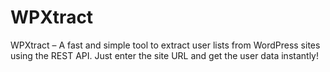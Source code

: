 # WPXtract
WPXtract – A fast and simple tool to extract user lists from WordPress sites using the REST API. Just enter the site URL and get the user data instantly!
